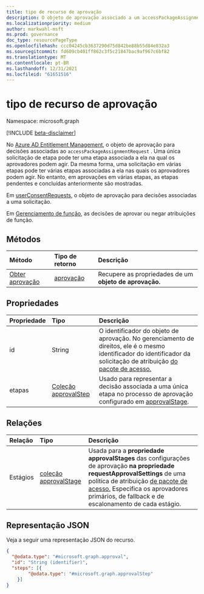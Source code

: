 ```yaml
---
title: tipo de recurso de aprovação
description: O objeto de aprovação associado a um accessPackageAssignmentRequest ou userConsentRequest.
ms.localizationpriority: medium
author: markwahl-msft
ms.prod: governance
doc_type: resourcePageType
ms.openlocfilehash: ccc04245cb3637290d75d842be88b55d84e832a3
ms.sourcegitcommit: fd609cb401ff862c3f5c21847bac9af967c6bf82
ms.translationtype: MT
ms.contentlocale: pt-BR
ms.lasthandoff: 12/31/2021
ms.locfileid: "61651516"
---
```

# <a name="approval-resource-type"></a>tipo de recurso de aprovação

Namespace: microsoft.graph

[!INCLUDE [beta-disclaimer](../../includes/beta-disclaimer.md)]

No [Azure AD Entitlement Management](entitlementmanagement-overview.md), o objeto de aprovação para decisões associadas ao `accessPackageAssignmentRequest` . Uma única solicitação de etapa pode ter uma etapa associada a ela na qual os aprovadores podem agir. Da mesma forma, uma solicitação em várias etapas pode ter várias etapas associadas a ela nas quais os aprovadores podem agir. No entanto, em aprovações em várias etapas, as etapas pendentes e concluídas anteriormente são mostradas.

Em [userConsentRequests](../resources/userconsentrequest.md), o objeto de aprovação para decisões associadas a uma solicitação.

Em [Gerenciamento de função](../resources/rolemanagement.md), as decisões de aprovar ou negar atribuições de função.

## <a name="methods"></a>Métodos

| Método       | Tipo de retorno | Descrição |
|:-------------|:------------|:------------|
|[Obter aprovação](../api/approval-get.md) | [aprovação](approval.md) | Recupere as propriedades de um **objeto de aprovação.** |


## <a name="properties"></a>Propriedades
|Propriedade|Tipo|Descrição|
|:---|:---|:---|
|id|String|O identificador do objeto de aprovação.  No gerenciamento de direitos, ele é o mesmo identificador do identificador da solicitação de atribuição [do pacote de acesso.](accesspackageassignmentrequest.md)|
|etapas|[Coleção approvalStep](../resources/approvalstep.md)|Usado para representar a decisão associada a uma única etapa no processo de aprovação configurado em [approvalStage](../resources/approvalstage.md).|

## <a name="relationships"></a>Relações
|Relação|Tipo|Descrição|
|:---|:---|:---|
|Estágios|[coleção approvalStage](../resources/approvalstage.md)|Usada para a **propriedade approvalStages** das configurações de aprovação **na propriedade requestApprovalSettings** de uma política de atribuição [de pacote de acesso.](accesspackageassignmentpolicy.md) Especifica os aprovadores primários, de fallback e de escalonamento de cada estágio.|


## <a name="json-representation"></a>Representação JSON
Veja a seguir uma representação JSON do recurso.
<!-- {
  "blockType": "resource",
  "keyProperty": "id",
  "@odata.type": "microsoft.graph.approval",
  "baseType": "microsoft.graph.entity",
}
-->
``` json
{
  "@odata.type": "#microsoft.graph.approval",
  "id": "String (identifier)",
  "steps": [{
        "@odata.type": "#microsoft.graph.approvalStep"
    }]
}
```
